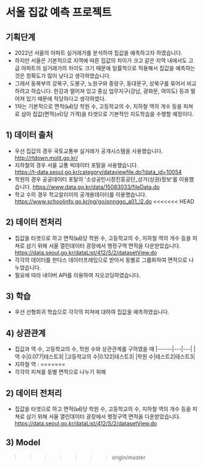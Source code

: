 # 서울 집값 예측 프로젝트
## 기획단계 
- 2022년 서울의 아파트 실거래가를 분석하여 집값을 예측하고자 하였습니다.
- 하지만 서울은 기본적으로 지역에 따른 집값의 차이가 크고 같은 지역 내에서도 고급 아파트의 실거래가의 차이도 크기 때문에 일률적으로 적용해서 집값을 예측하는 것은 정확도가 많이 낮다고 생각하였습니다.
- 그래서 동북부의 강북구, 도봉구, 노원구와 중랑구, 동대문구, 성북구를 묶어서 비교하려고 하습니다. 한강과 떨어져 있고 중심 업무지구(강남, 광화문, 여의도) 등과 떨어져 있기 때문에 적당하다고 생각하였다. 
- 1차는 기본적으로 면적(㎢)당 학원 수, 고등학교의 수, 지하철 역의 개수 등을 피쳐로 삼아 집값(면적(㎡)당 가격)을 타겟으로 기본적인 지도학습을 수행할 예정이다.

## 1) 데이터 출처
- 우선 집값의 경우 국토교통부 실거래가 공개시스템을 사용했습니다. <br/> http://rtdown.molit.go.kr/
- 지하철의 경우 서울 교통 빅데이터 포탈을 사용했습니다. <br/> https://t-data.seoul.go.kr/category/dataviewfile.do?data_id=10054
- 학원의 경우 공공데이터 포탈의 '소상공인시장진흥공단_상가(상권)정보'를 이용했습니다. https://www.data.go.kr/data/15083033/fileData.do
- 학교 수의 경우 학교알리미의 공개용데이터를 이용했습니다.  <br/> https://www.schoolinfo.go.kr/ng/go/pnnggo_a01_l2.do
<<<<<<< HEAD

## 2) 데이터 전처리
- 집값을 타겟으로 하고 면적(㎢)당 학원 수, 고등학교의 수, 지하철 역의 개수 등을 피쳐로 삼기 위해 서울 열린데이터 광장에서 행정구역 면적을 다운받았습니다. https://data.seoul.go.kr/dataList/412/S/2/datasetView.do
- 각각의 데이터를 판다스 데이터프레임으로 받아서 동별로 그룹화하여 면적으로 나누었습니다.
- 필요에 따라 네이버 API를 이용하여 지오코딩하였습니다.

## 3) 학습
- 우선 선형회귀 학습으로 각각의 피쳐에 대하여 집값을 예측하였습니다.

## 4) 상관관계
- 집값과 역 수, 고등학교의 수, 학원 수와 상관관계를 구하였을 때
|------|---|---|
|역 수|0.077|테스트3|
|고등학교의 수|0.122|테스트3|
|학원 수|테스트2|테스트3|
- 지하철 역 : 
=======
- 각각의 피쳐를 동별 면적으로 나누기 위해 
## 2) 데이터 전처리
- 집값을 타겟으로 하고 면적(㎢)당 학원 수, 고등학교의 수, 지하철 역의 개수 등을 피쳐로 삼기 위해 서울 열린데이터 광장에서 행정구역 면적을 다운받았습니다. https://data.seoul.go.kr/dataList/412/S/2/datasetView.do

## 3) Model
>>>>>>> origin/master
